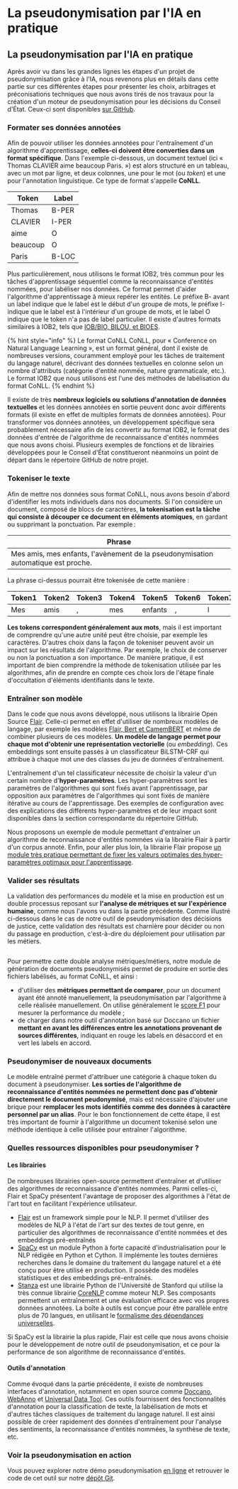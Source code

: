 # La pseudonymisation par l'IA en pratique

## La pseudonymisation par l'IA en pratique

Après avoir vu dans les grandes lignes les étapes d'un projet de pseudonymisation grâce à l'IA, nous revenons plus en détails dans cette partie sur ces différentes étapes pour présenter les choix, arbitrages et préconisations techniques que nous avons tirés de nos travaux pour la création d'un moteur de pseudonymisation pour les décisions du Conseil d'État. Ceux-ci sont disponibles [sur GitHub](https://github.com/etalab-ia/pseudo\_conseil\_etat).

### Formater ses données annotées

Afin de pouvoir utiliser les données annotées pour l'entraînement d'un algorithme d'apprentissage, **celles-ci doivent être converties dans un format spécifique**. Dans l'exemple ci-dessous, un document textuel (ici « Thomas CLAVIER aime beaucoup Paris. ») est alors structuré en un tableau, avec un mot par ligne, et deux colonnes, une pour le mot (ou _token_) et une pour l'annotation linguistique. Ce type de format s'appelle **CoNLL**.

| Token    | Label |
| -------- | ----- |
| Thomas   | B-PER |
| CLAVIER  | I-PER |
| aime     | O     |
| beaucoup | O     |
| Paris    | B-LOC |

Plus particulièrement, nous utilisons le format IOB2, très commun pour les tâches d'apprentissage séquentiel comme la reconnaissance d'entités nommées, pour labéliser nos données. Ce format permet d'aider l'algorithme d'apprentissage à mieux repérer les entités. Le préfixe B- avant un label indique que le label est le début d'un groupe de mots, le préfixe I- indique que le label est à l'intérieur d'un groupe de mots, et le label O indique que le token n'a pas de label particulier. Il existe d'autres formats similaires à IOB2, tels que [IOB/BIO, BILOU, et BIOES](https://en.wikipedia.org/wiki/Inside%E2%80%93outside%E2%80%93beginning\_\(tagging\)).

{% hint style="info" %}
Le format CoNLL CoNLL, pour « Conference on Natural Language Learning », est un format général, dont il existe de nombreuses versions, couramment employé pour les tâches de traitement du langage naturel, décrivant des données textuelles en colonne selon un nombre d'attributs (catégorie d'entité nommée, nature grammaticale, etc.). Le format IOB2 que nous utilisons est l'une des méthodes de labélisation du format CoNLL.
{% endhint %}

Il existe de très **nombreux logiciels ou solutions d'annotation de données textuelles** et les données annotées en sortie peuvent donc avoir différents formats (il existe en effet de multiples formats de données annotées). Pour transformer vos données annotées, un développement spécifique sera probablement nécessaire afin de les convertir au format IOB2, le format des données d'entrée de l'algorithme de reconnaissance d'entités nommées que nous avons choisi. Plusieurs exemples de fonctions et de librairies développées pour le Conseil d'État constitueront néanmoins un point de départ dans le répertoire GitHub de notre projet.

### Tokeniser le texte

Afin de mettre nos données sous format CoNLL, nous avons besoin d'abord d'identifier les mots individuels dans nos documents. Si l'on considère un document, composé de blocs de caractères, **la tokenisation est la tâche qui consiste à découper ce document en éléments atomiques**, en gardant ou supprimant la ponctuation. Par exemple :

| Phrase                                                                            |
| --------------------------------------------------------------------------------- |
| Mes amis, mes enfants, l'avènement de la pseudonymisation automatique est proche. |

La phrase ci-dessus pourrait être tokenisée de cette manière :

| Token1 | Token2 | Token3 | Token4 | Token5  | Token6 | Token7 | Token8 | Token9    | Token10 | Token11 | Token12          | Token13     | Token14 | Token15 | Token16 |
| ------ | ------ | ------ | ------ | ------- | ------ | ------ | ------ | --------- | ------- | ------- | ---------------- | ----------- | ------- | ------- | ------- |
| Mes    | amis   | ,      | mes    | enfants | ,      | l      | '      | avènement | de      | la      | pseudonymisation | automatique | est     | proche  | .       |

**Les tokens correspondent généralement aux mots**, mais il est important de comprendre qu'une autre unité peut être choisie, par exemple les caractères. D'autres choix dans la façon de tokeniser peuvent avoir un impact sur les résultats de l'algorithme. Par exemple, le choix de conserver ou non la ponctuation a son importance. De manière pratique, il est important de bien comprendre la méthode de tokenisation utilisée par les algorithmes, afin de prendre en compte ces choix lors de l'étape finale d'occultation d'éléments identifiants dans le texte.

### Entraîner son modèle

Dans le code que nous avons développé, nous utilisons la librairie Open Source [Flair](https://github.com/flairNLP/flair). Celle-ci permet en effet d'utiliser de nombreux modèles de langage, par exemple les modèles [Flair, Bert et CamemBERT](https://github.com/flairNLP/flair/blob/master/resources/docs/TUTORIAL\_3\_WORD\_EMBEDDING.md) et même de combiner plusieurs de ces modèles. **Un modèle de langage permet pour chaque mot d'obtenir une représentation vectorielle** (ou _embedding_). Ces embeddings sont ensuite passés à un classificateur BiLSTM-CRF qui attribue à chaque mot une des classes du jeu de données d'entraînement.

L'entraînement d'un tel classificateur nécessite de choisir la valeur d'un certain nombre d'**hyper-paramètres**. Les hyper-paramètres sont les paramètres de l'algorithmes qui sont fixés avant l'apprentissage, par opposition aux paramètres de l'algorithmes qui sont fixés de manière itérative au cours de l'apprentissage. Des exemples de configuration avec des explications des différents hyper-paramètres et de leur impact sont disponibles dans la section correspondante du répertoire GitHub.

Nous proposons un exemple de module permettant d'entraîner un algorithme de reconnaissance d'entités nommées via la librairie Flair à partir d'un corpus annoté. Enfin, pour aller plus loin, la librairie Flair propose [un module très pratique permettant de fixer les valeurs optimales des hyper-paramètres optimaux pour l'apprentissage](https://github.com/flairNLP/flair/blob/master/resources/docs/TUTORIAL\_8\_MODEL\_OPTIMIZATION.md).

### Valider ses résultats

La validation des performances du modèle et la mise en production est un double processus reposant sur **l'analyse de métriques et sur l'expérience humaine**, comme nous l'avons vu dans la partie précédente. Comme illustré ci-dessous dans le cas de notre outil de pseudonymisation des décisions de justice, cette validation des résultats est charnière pour décider ou non du passage en production, c'est-à-dire du déploiement pour utilisation par les métiers.

<figure><img src="https://github.com/etalab/guides.etalab.gouv.fr/raw/master/pseudonymisation/images/process.png" alt=""><figcaption></figcaption></figure>

Pour permettre cette double analyse métriques/métiers, notre module de génération de documents pseudonymisés permet de produire en sortie des fichiers labélisés, au format CoNLL, et ainsi :

* d'utiliser des **métriques permettant de comparer**, pour un document ayant été annoté manuellement, la pseudonymisation par l'algorithme à celle réalisée manuellement. On utilise généralement le [score F1](https://fr.wikipedia.org/wiki/Pr%C3%A9cision\_et\_rappel) pour mesurer la performance du modèle ;
* de charger dans notre outil d'annotation basé sur Doccano un fichier **mettant en avant les différences entre les annotations provenant de sources différentes**, indiquant en rouge les labels en désaccord et en vert les labels en accord.

### Pseudonymiser de nouveaux documents

Le modèle entraîné permet d'attribuer une catégorie à chaque token du document à pseudonymiser. **Les sorties de l'algorithme de reconnaissance d'entités nommées ne permettent donc pas d'obtenir directement le document peudonymisé**, mais est nécessaire d'ajouter une brique pour **remplacer les mots identifiés comme des données à caractère personnel par un alias**. Pour le bon fonctionnement de cette étape, il est très important de fournir à l'algorithme un document tokenisé selon une méthode identique à celle utilisée pour entraîner l'algorithme.

### Quelles ressources disponibles pour pseudonymiser ?

#### Les librairies

De nombreuses librairies open-source permettent d'entraîner et d'utiliser des algorithmes de reconnaissance d'entités nommées. Parmi celles-ci, Flair et SpaCy présentent l'avantage de proposer des algorithmes à l'état de l'art tout en facilitant l'expérience utilisateur.

* [Flair](https://github.com/flairNLP/flair) est un framework simple pour le NLP. Il permet d'utiliser des modèles de NLP à l'état de l'art sur des textes de tout genre, en particulier des algorithmes de reconnaissance d'entité nommées et des embeddings pré-entraînés
* [SpaCy](https://spacy.io/usage/spacy-101) est un module Python à forte capacité d'industrialisation pour le NLP rédigée en Python et Cython. Il implémente les toutes dernières recherches dans le domaine du traitement du langage naturel et a été conçu pour être utilisé en production. Il possède des modèles statistiques et des embeddings pré-entraînés.
* [Stanza](https://stanfordnlp.github.io/stanza/) est une librairie Python de l'Université de Stanford qui utilise la très connue librairie [CoreNLP](https://stanfordnlp.github.io/CoreNLP/) comme moteur NLP. Ses composants permettent un entraînement et une évaluation efficace avec vos propres données annotées. La boîte à outils est conçue pour être parallèle entre plus de 70 langues, en utilisant le [formalisme des dépendances universelles](https://universaldependencies.org/).

Si SpaCy est la librairie la plus rapide, Flair est celle que nous avons choisie pour le développement de notre outil de pseudonymisation, et ce pour la performance de son algorithme de reconnaissance d'entités.

#### Outils d'annotation

Comme évoqué dans la partie précédente, il existe de nombreuses interfaces d'annotation, notamment en open source comme [Doccano](https://github.com/doccano/doccano), [WebAnno](https://webanno.github.io/webanno/) et [Universal Data Tool](https://universaldatatool.com/). Ces outils fournissent des fonctionnalités d'annotation pour la classification de texte, la labélisation de mots et d'autres tâches classiques de traitement du langage naturel. Il est ainsi possible de créer rapidement des données d'entraînement pour l'analyse des sentiments, la reconnaissance d'entités nommées, la synthèse de texte, etc.

### Voir la pseudonymisation en action

Vous pouvez explorer notre démo pseudonymisation [en ligne](https://datascience.etalab.studio/pseudo/) et retrouver le code de cet outil sur notre [dépôt Git](https://github.com/etalab-ia/pseudo\_app).
